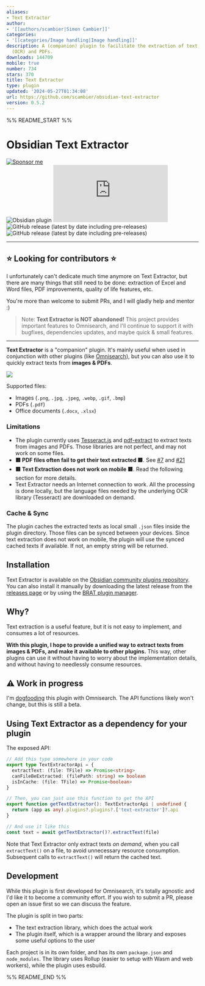 ```yaml
---
aliases:
- Text Extractor
author:
- '[[authors/scambier|Simon Cambier]]'
categories:
- '[[categories/Image handling|Image handling]]'
description: A (companion) plugin to facilitate the extraction of text from images
  (OCR) and PDFs.
downloads: 144709
mobile: true
number: 734
stars: 370
title: Text Extractor
type: plugin
updated: '2024-05-27T01:34:08'
url: https://github.com/scambier/obsidian-text-extractor
version: 0.5.2
---
```


%% README_START %%

# Obsidian Text Extractor

[![Sponsor me](https://img.shields.io/badge/%E2%9D%A4%20Like%20this%20plugin%3F-Sponsor%20me!-ff69b4)](https://github.com/sponsors/scambier)  
![Obsidian plugin](https://img.shields.io/endpoint?url=https%3A%2F%2Fscambier.xyz%2Fobsidian-endpoints%2Ftext-extractor.json)
![GitHub release (latest by date and asset)](https://img.shields.io/github/downloads/scambier/obsidian-text-extractor/latest/main.js)  
![GitHub release (latest by date including pre-releases)](https://img.shields.io/github/v/release/scambier/obsidian-text-extractor)
![GitHub release (latest by date including pre-releases)](https://img.shields.io/github/v/release/scambier/obsidian-text-extractor?include_prereleases&label=BRAT%20beta)

---

## ⭐ Looking for contributors ⭐

I unfortunately can't dedicate much time anymore on Text Extractor, but there are many things that still need to be done: extraction of Excel and Word files, PDF improvements, quality of life features, etc.

You're more than welcome to submit PRs, and I will gladly help and mentor :)

> Note: **Text Extractor is NOT abandoned!** This project provides important features to Omnisearch, and I'll continue to support it with bugfixes, dependencies updates, and maybe quick & small features.

---

**Text Extractor** is a "companion" plugin. It's mainly useful when used in conjunction with other plugins (like [Omnisearch](https://github.com/scambier/obsidian-omnisearch)), but you can also use it to quickly extract texts from **images & PDFs**.

![](https://raw.githubusercontent.com/scambier/obsidian-text-extractor/master/images/context_menu.png)

Supported files:

- Images (`.png`, `.jpg`, `.jpeg`, `.webp`, `.gif`, `.bmp`)
- PDFs (`.pdf`)
- Office documents (`.docx`, `.xlsx`)

### Limitations

- The plugin currently uses [Tesseract.js](https://tesseract.projectnaptha.com/) and [pdf-extract](https://github.com/jrmuizel/pdf-extract) to extract texts from images and PDFs. Those libraries are not perfect, and may not work on some files.
- **🟥 PDF files often fail to get their text extracted 🟥**. See [#7](https://github.com/scambier/obsidian-text-extractor/issues/7) and [#21](https://github.com/scambier/obsidian-text-extractor/discussions/21)
- **🟥 Text Extraction does not work on mobile 🟥**. Read the following section for more details.
- Text Extractor needs an Internet connection to work. All the processing is done locally, but the language files needed by the underlying OCR library (Tesseract) are downloaded on demand.

### Cache & Sync

The plugin caches the extracted texts as local small `.json` files inside the plugin directory. Those files can be synced between your devices. Since text extraction does not work on mobile, the plugin will use the synced cached texts if available. If not, an empty string will be returned.




## Installation

Text Extractor is available on the [Obsidian community plugins repository](https://obsidian.md/plugins?search=Text%20Extractor). You can also install it manually by downloading the latest release from the [releases page](https://github.com/scambier/obsidian-text-extractor/releases) or by using the [BRAT plugin manager](https://github.com/TfTHacker/obsidian42-brat).

## Why?

Text extraction is a useful feature, but it is not easy to implement, and consumes a lot of resources.

**With this plugin, I hope to provide a unified way to extract texts from images & PDFs, and make it available to other plugins.** This way, other plugins can use it without having to worry about the implementation details, and without having to needlessly consume resources.

## ⚠️ Work in progress

I'm [dogfooding](https://en.wikipedia.org/wiki/Eating_your_own_dog_food) this plugin with Omnisearch. The API functions likely won't change, but this is still a beta.

## Using Text Extractor as a dependency for your plugin

The exposed API:

```ts
// Add this type somewhere in your code
export type TextExtractorApi = {
  extractText: (file: TFile) => Promise<string>
  canFileBeExtracted: (filePath: string) => boolean
  isInCache: (file: TFile) => Promise<boolean>
}

// Then, you can just use this function to get the API
export function getTextExtractor(): TextExtractorApi | undefined {
  return (app as any).plugins?.plugins?.['text-extractor']?.api
}

// And use it like this
const text = await getTextExtractor()?.extractText(file)
```

Note that Text Extractor only extract texts _on demand_, when you call `extractText()` on a file, to avoid unnecessary resource consumption. Subsequent calls to `extractText()` will return the cached text.

## Development

While this plugin is first developed for Omnisearch, it's totally agnostic and I'd like it to become a community effort. If you wish to submit a PR, please open an issue first so we can discuss the feature.

The plugin is split in two parts:

- The text extraction library, which does the actual work
- The plugin itself, which is a wrapper around the library and exposes some useful options to the user

Each project is in its own folder, and has its own `package.json` and `node_modules`. The library uses Rollup (easier to setup with Wasm and web workers), while the plugin uses esbuild.


%% README_END %%